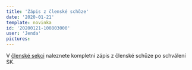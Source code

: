 ```yaml
---
title: 'Zápis z členské schůze'
date: '2020-01-21'
template: novinka
id: '20200121-100803000'
user: 'Jenda'
pictures:
---
```

V [členské sekci](https://members.eob.cz/zbm/) naleznete kompletní zápis z členské schůze po schválení SK.
